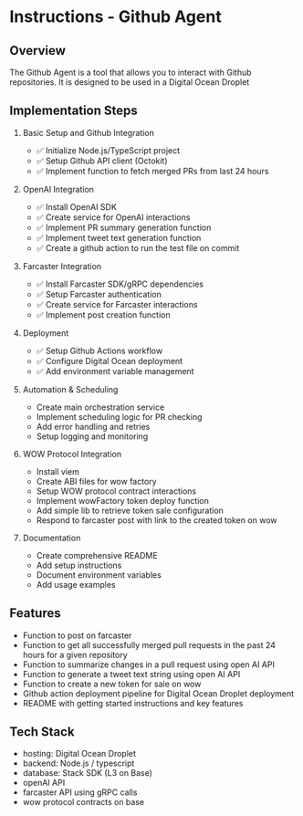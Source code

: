 # Instructions - Github Agent

## Overview

The Github Agent is a tool that allows you to interact with Github repositories. It is designed to be used in a Digital Ocean Droplet

## Implementation Steps

1. Basic Setup and Github Integration

   - ✅ Initialize Node.js/TypeScript project
   - ✅ Setup Github API client (Octokit)
   - ✅ Implement function to fetch merged PRs from last 24 hours

2. OpenAI Integration

   - ✅ Install OpenAI SDK
   - ✅ Create service for OpenAI interactions
   - ✅ Implement PR summary generation function
   - ✅ Implement tweet text generation function
   - ✅ Create a github action to run the test file on commit

3. Farcaster Integration

   - ✅ Install Farcaster SDK/gRPC dependencies
   - ✅ Setup Farcaster authentication
   - ✅ Create service for Farcaster interactions
   - ✅ Implement post creation function

4. Deployment

   - ✅ Setup Github Actions workflow
   - ✅ Configure Digital Ocean deployment
   - ✅ Add environment variable management

5. Automation & Scheduling

   - Create main orchestration service
   - Implement scheduling logic for PR checking
   - Add error handling and retries
   - Setup logging and monitoring

6. WOW Protocol Integration

   - Install viem
   - Create ABI files for wow factory
   - Setup WOW protocol contract interactions
   - Implement wowFactory token deploy function
   - Add simple lib to retrieve token sale configuration
   - Respond to farcaster post with link to the created token on wow

7. Documentation

   - Create comprehensive README
   - Add setup instructions
   - Document environment variables
   - Add usage examples

## Features

- Function to post on farcaster
- Function to get all successfully merged pull requests in the past 24 hours for a given repository
- Function to summarize changes in a pull request using open AI API
- Function to generate a tweet text string using open AI API
- Function to create a new token for sale on wow
- Github action deployment pipeline for Digital Ocean Droplet deployment
- README with getting started instructions and key features

## Tech Stack

- hosting: Digital Ocean Droplet
- backend: Node.js / typescript
- database: Stack SDK (L3 on Base)
- openAI API
- farcaster API using gRPC calls
- wow protocol contracts on base
